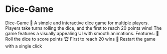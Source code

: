 # Dice-Game
Dice-Game 🎲 A simple and interactive dice game for multiple players. Players take turns rolling the dice, and the first to reach 20 points wins! The game features a visually appealing UI with smooth animations.  Features:      🎲 Roll the dice to score points     🏆 First to reach 20 wins     🔄 Restart the game with a single click
